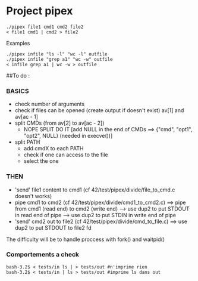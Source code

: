 # Project pipex

```
./pipex file1 cmd1 cmd2 file2
< file1 cmd1 | cmd2 > file2
```
Examples
```
./pipex infile "ls -l" "wc -l" outfile
./pipex infile "grep a1" "wc -w" outfile
< infile grep a1 | wc -w > outfile
```

##To do :
### BASICS
- check number of arguments
- check if files can be opened (create output if doesn't exist) av[1] and av[ac - 1]
- split CMDs (from av[2] to av[ac - 2])
	- NOPE SPLIT DO IT [add NULL in the end of CMDs ==> {"cmd", "opt1", "opt2", NULL} (needed in execve())]
- split PATH
	- add cmdX to each PATH
	- check if one can access to the file
	- select the one

### THEN
- 'send' file1 content to cmd1 (cf 42/test/pipex/divide/file_to_cmd.c doesn't works)
- pipe cmd1 to cmd2 (cf 42/test/pipex/divide/cmd1_to_cmd2.c)
	==> pipe from cmd1 (read end) to cmd2 (write end)
		--> use dup2 to put STDOUT in read end of pipe
		--> use dup2 to put STDIN in write end of pipe
- 'send' cmd2 out to file2 (cf 42/test/pipex/divide/cmd_to_file.c)
	==> use dup2 to put STDOUT to file2 fd

The difficulty will be to handle proccess with fork() and waitpid()


### Comportements a check
```
bash-3.2$ < tests/in ls | > tests/out #n'imprime rien
bash-3.2$ < tests/in | ls > tests/out #imprime ls dans out
```
